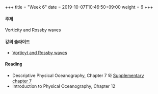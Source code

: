 +++
title = "Week 6"
date =  2019-10-07T10:46:50+09:00
weight = 6
+++

#### 주제

Vorticity and Rossby waves

#### 강의 슬라이드

+ [Vorticyt and Rossby waves](https://yscec.yonsei.ac.kr/mod/lcms/download.php?id=1500132&fileid=486833)

#### Reading
+ Descriptive Physical Oceanography, Chapter 7 와 [Supplementary chapter 7](https://booksite.elsevier.com/DPO/chapter7.php)
+ Introduction to Physical Oceanography, Chapter 12
